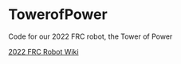 # TowerofPower
Code for our 2022 FRC robot, the Tower of Power

[2022 FRC Robot Wiki](https://github.com/Esquimalt-Atom-Smashers/TowerofPower/wiki)
